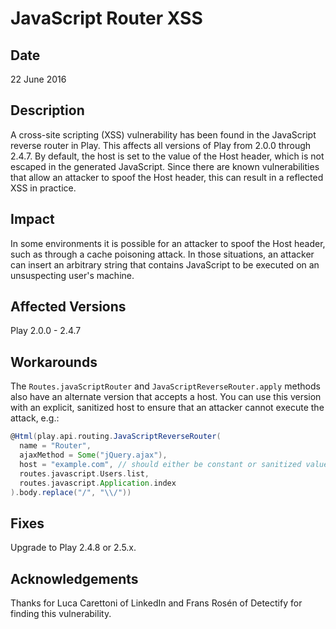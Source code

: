 # JavaScript Router XSS

## Date

22 June 2016

## Description

A cross-site scripting (XSS) vulnerability has been found in the JavaScript reverse router in Play. This affects all versions of Play from 2.0.0 through 2.4.7. By default, the host is set to the value of the Host header, which is not escaped in the generated JavaScript. Since there are known vulnerabilities that allow an attacker to spoof the Host header, this can result in a reflected XSS in practice.

## Impact

In some environments it is possible for an attacker to spoof the Host header, such as through a cache poisoning attack. In those situations, an attacker can insert an arbitrary string that contains JavaScript to be executed on an unsuspecting user's machine.

## Affected Versions

Play 2.0.0 - 2.4.7

## Workarounds

The `Routes.javaScriptRouter` and `JavaScriptReverseRouter.apply` methods also have an alternate version that accepts a host. You can use this version with an explicit, sanitized host to ensure that an attacker cannot execute the attack, e.g.:

```scala
@Html(play.api.routing.JavaScriptReverseRouter(
  name = "Router",
  ajaxMethod = Some("jQuery.ajax"),
  host = "example.com", // should either be constant or sanitized value
  routes.javascript.Users.list,
  routes.javascript.Application.index
).body.replace("/", "\\/"))
```

## Fixes

Upgrade to Play 2.4.8 or 2.5.x.

## Acknowledgements

Thanks for Luca Carettoni of LinkedIn and Frans Rosén of Detectify for finding this vulnerability.
